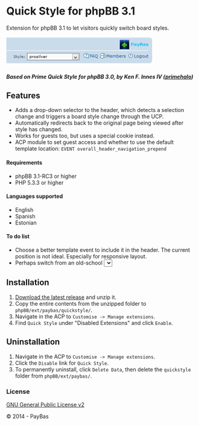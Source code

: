Quick Style for phpBB 3.1
==========

Extension for phpBB 3.1 to let visitors quickly switch board styles.

![Screenshot](screenshot.png)

##### Based on Prime Quick Style for phpBB 3.0, by Ken F. Innes IV ([primehalo](http://www.absoluteanime.com/admin/mods.htm))


## Features
- Adds a drop-down selector to the header, which detects a selection change and triggers a board style change through the UCP.
- Automatically redirects back to the original page being viewed after style has changed.
- Works for guests too, but uses a special cookie instead.
- ACP module to set guest access and whether to use the default template location: `EVENT overall_header_navigation_prepend`

#### Requirements
- phpBB 3.1-RC3 or higher
- PHP 5.3.3 or higher

#### Languages supported
- English
- Spanish
- Estonian

#### To do list
- Choose a better template event to include it in the header. The current position is not ideal. Especially for responsive layout.
- Perhaps switch from an old-school <select> element to something more fancy.

## Installation
1. [Download the latest release](https://github.com/PayBas/QuickStyle/releases) and unzip it.
2. Copy the entire contents from the unzipped folder to `phpBB/ext/paybas/quickstyle/`.
3. Navigate in the ACP to `Customise -> Manage extensions`.
4. Find `Quick Style` under "Disabled Extensions" and click `Enable`.

## Uninstallation
1. Navigate in the ACP to `Customise -> Manage extensions`.
2. Click the `Disable` link for `Quick Style`.
3. To permanently uninstall, click `Delete Data`, then delete the `quickstyle` folder from `phpBB/ext/paybas/`.

### License
[GNU General Public License v2](http://opensource.org/licenses/GPL-2.0)

© 2014 - PayBas